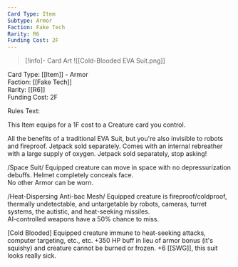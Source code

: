 ```yaml
---
Card Type: Item
Subtype: Armor
Faction: Fake Tech
Rarity: R6
Funding Cost: 2F
---
```

> [!info]- Card Art
> ![[Cold-Blooded EVA Suit.png]]

Card Type: [[Item]] - Armor  
Faction: [[Fake Tech]]  
Rarity: [[R6]]  
Funding Cost: 2F  

Rules Text:  

This Item equips for a 1F cost to a Creature card you control.  

All the benefits of a traditional EVA Suit, but you're also invisible to robots and fireproof. Jetpack sold separately. Comes with an internal rebreather with a large supply of oxygen. Jetpack sold separately, stop asking!  

/Space Suit/ Equipped creature can move in space with no depressurization debuffs. Helmet completely conceals face.   
No other Armor can be worn.  

/Heat-Dispersing Anti-bac Mesh/ Equipped creature is fireproof/coldproof, thermally undetectable, and untargetable by robots, cameras, turret systems, the autistic, and heat-seeking missiles.  
AI-controlled weapons have a 50% chance to miss.  

[Cold Blooded] Equipped creature immune to heat-seeking attacks, computer targeting, etc., etc. +350 HP buff in lieu of armor bonus (it's squishy) and creature cannot be burned or frozen. 
+6 [[SWG]], this suit looks really sick.  